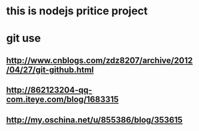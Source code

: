# this is nodejs pritice project

# git use
## http://www.cnblogs.com/zdz8207/archive/2012/04/27/git-github.html
## http://862123204-qq-com.iteye.com/blog/1683315
## http://my.oschina.net/u/855386/blog/353615

